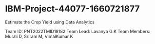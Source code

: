 # IBM-Project-44077-1660721877
Estimate the Crop Yield using Data Analytics

Team ID: PNT2022TMID18182 Team Lead: Lavanya G.K Team Members: Murali D, Sriram M, VimalKumar K
